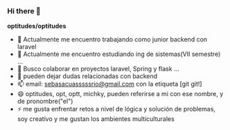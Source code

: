 ### Hi there 👋


**optitudes/optitudes**



- 🔭 Actualmente me encuentro trabajando como junior backend con laravel
- 🌱 Actualmente me encuentro estudiando ing de sistemas(VII semestre) ...
- 👯 Busco colaborar en proyectos laravel, Spring y flask ...
- 💬 pueden dejar dudas relacionadas con backend
- 📫 email: sebasacuasssssrio@gmail.com con la etiqueta [git git!]
- 😄 optitudes, opt, optt, michky, pueden referirse a mi con ese nombre, y de pronombre("el")
- ⚡ me gusta enfrentar retos a nivel de lógica y solución de problemas, soy creativo y me gustan los ambientes multiculturales
